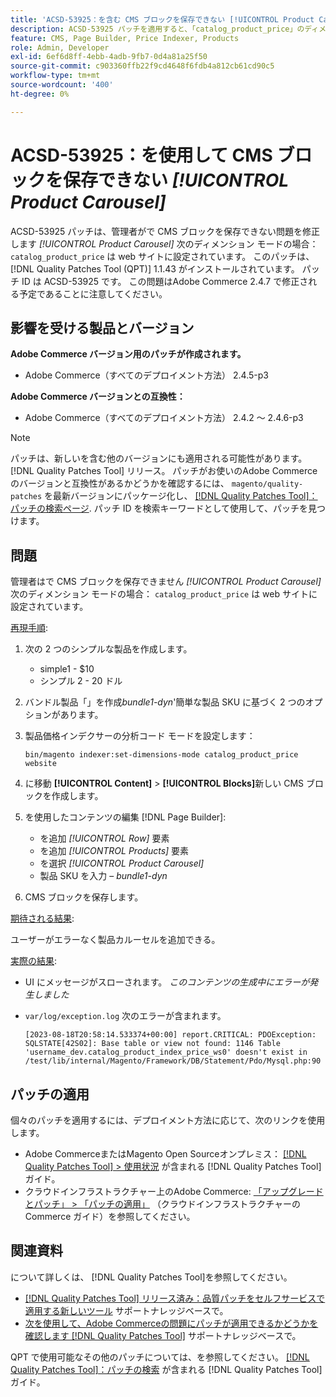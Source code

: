 ```yaml
---
title: 'ACSD-53925：を含む CMS ブロックを保存できない [!UICONTROL Product Carousel]'
description: ACSD-53925 パッチを適用すると、「catalog_product_price」のディメンションモードが web サイトに設定されている場合、管理者が製品カルーセルで CMS ブロックを保存できないAdobe Commerceの問題を修正できます。
feature: CMS, Page Builder, Price Indexer, Products
role: Admin, Developer
exl-id: 6ef6d8ff-4ebb-4adb-9fb7-0d4a81a25f50
source-git-commit: c903360ffb22f9cd4648f6fdb4a812cb61cd90c5
workflow-type: tm+mt
source-wordcount: '400'
ht-degree: 0%

---
```


# ACSD-53925：を使用して CMS ブロックを保存できない *[!UICONTROL Product Carousel]*

ACSD-53925 パッチは、管理者がで CMS ブロックを保存できない問題を修正します *[!UICONTROL Product Carousel]* 次のディメンション モードの場合： `catalog_product_price` は web サイトに設定されています。 このパッチは、 [!DNL Quality Patches Tool (QPT)] 1.1.43 がインストールされています。 パッチ ID は ACSD-53925 です。 この問題はAdobe Commerce 2.4.7 で修正される予定であることに注意してください。

## 影響を受ける製品とバージョン

**Adobe Commerce バージョン用のパッチが作成されます。**

* Adobe Commerce（すべてのデプロイメント方法） 2.4.5-p3

**Adobe Commerce バージョンとの互換性：**

* Adobe Commerce（すべてのデプロイメント方法） 2.4.2 ～ 2.4.6-p3

>[!NOTE]
>
>パッチは、新しいを含む他のバージョンにも適用される可能性があります。 [!DNL Quality Patches Tool] リリース。 パッチがお使いのAdobe Commerceのバージョンと互換性があるかどうかを確認するには、 `magento/quality-patches` を最新バージョンにパッケージ化し、 [[!DNL Quality Patches Tool]：パッチの検索ページ](https://experienceleague.adobe.com/tools/commerce-quality-patches/index.html). パッチ ID を検索キーワードとして使用して、パッチを見つけます。

## 問題

管理者はで CMS ブロックを保存できません *[!UICONTROL Product Carousel]* 次のディメンション モードの場合： `catalog_product_price` は web サイトに設定されています。

<u>再現手順</u>:

1. 次の 2 つのシンプルな製品を作成します。
   * simple1 - $10
   * シンプル 2 - 20 ドル
1. バンドル製品「」を作成&#x200B;*bundle1-dyn*&#39;簡単な製品 SKU に基づく 2 つのオプションがあります。
1. 製品価格インデクサーの分析コード モードを設定します：

   `bin/magento indexer:set-dimensions-mode catalog_product_price website`

1. に移動 **[!UICONTROL Content]** > **[!UICONTROL Blocks]**&#x200B;新しい CMS ブロックを作成します。
1. を使用したコンテンツの編集 [!DNL Page Builder]:
   * を追加 *[!UICONTROL Row]* 要素
   * を追加 *[!UICONTROL Products]* 要素
   * を選択 *[!UICONTROL Product Carousel]*
   * 製品 SKU を入力 –  *bundle1-dyn*
1. CMS ブロックを保存します。

<u>期待される結果</u>:

ユーザーがエラーなく製品カルーセルを追加できる。

<u>実際の結果</u>:

* UI にメッセージがスローされます。 *このコンテンツの生成中にエラーが発生しました*
* `var/log/exception.log` 次のエラーが含まれます。

  ```
  [2023-08-18T20:58:14.533374+00:00] report.CRITICAL: PDOException: SQLSTATE[42S02]: Base table or view not found: 1146 Table 'username_dev.catalog_product_index_price_ws0' doesn't exist in /test/lib/internal/Magento/Framework/DB/Statement/Pdo/Mysql.php:90
  ```

## パッチの適用

個々のパッチを適用するには、デプロイメント方法に応じて、次のリンクを使用します。

* Adobe CommerceまたはMagento Open Sourceオンプレミス： [[!DNL Quality Patches Tool] > 使用状況](https://experienceleague.adobe.com/docs/commerce-operations/tools/quality-patches-tool/usage.html) が含まれる [!DNL Quality Patches Tool] ガイド。
* クラウドインフラストラクチャー上のAdobe Commerce: [「アップグレードとパッチ」 > 「パッチの適用」](https://experienceleague.adobe.com/docs/commerce-cloud-service/user-guide/develop/upgrade/apply-patches.html) （クラウドインフラストラクチャーのCommerce ガイド）を参照してください。

## 関連資料

について詳しくは、 [!DNL Quality Patches Tool]を参照してください。

* [[!DNL Quality Patches Tool] リリース済み：品質パッチをセルフサービスで適用する新しいツール](/help/announcements/adobe-commerce-announcements/magento-quality-patches-released-new-tool-to-self-serve-quality-patches.md) サポートナレッジベースで。
* [次を使用して、Adobe Commerceの問題にパッチが適用できるかどうかを確認します [!DNL Quality Patches Tool]](/help/support-tools/patches-available-in-qpt-tool/check-patch-for-magento-issue-with-magento-quality-patches.md) サポートナレッジベースで。

QPT で使用可能なその他のパッチについては、を参照してください。 [[!DNL Quality Patches Tool]：パッチの検索](https://experienceleague.adobe.com/tools/commerce-quality-patches/index.html) が含まれる [!DNL Quality Patches Tool] ガイド。
